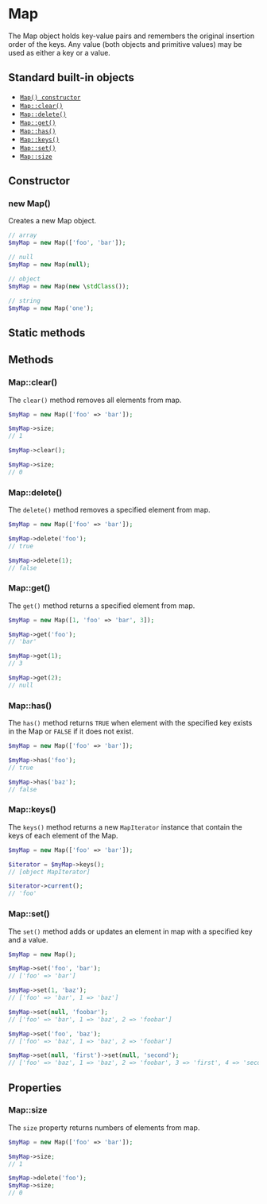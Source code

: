 # Map

The Map object holds key-value pairs and remembers the original insertion order of the keys. Any value (both objects and
primitive values) may be used as either a key or a value.

## Standard built-in objects

- [`Map() constructor`](#new-map)
- [`Map::clear()`](#mapclear)
- [`Map::delete()`](#mapdelete)
- [`Map::get()`](#mapget)
- [`Map::has()`](#maphas)
- [`Map::keys()`](#mapkeys)
- [`Map::set()`](#mapset)
- [`Map::size`](#mapsize)

## Constructor

### new Map()

Creates a new Map object.

```php
// array
$myMap = new Map(['foo', 'bar']);

// null
$myMap = new Map(null);

// object
$myMap = new Map(new \stdClass());

// string
$myMap = new Map('one');
```

## Static methods

## Methods

### Map::clear()

The `clear()` method removes all elements from map.

```php
$myMap = new Map(['foo' => 'bar']);

$myMap->size;
// 1

$myMap->clear();

$myMap->size;
// 0
```

### Map::delete()

The `delete()` method removes a specified element from map.

```php
$myMap = new Map(['foo' => 'bar']);

$myMap->delete('foo');
// true

$myMap->delete(1);
// false
```

### Map::get()

The `get()` method returns a specified element from map.

```php
$myMap = new Map([1, 'foo' => 'bar', 3]);

$myMap->get('foo');
// 'bar'

$myMap->get(1);
// 3

$myMap->get(2);
// null
```

### Map::has()

The `has()` method returns `TRUE` when element with the specified key exists in the Map or `FALSE` if it does not exist.

```php
$myMap = new Map(['foo' => 'bar']);

$myMap->has('foo');
// true

$myMap->has('baz');
// false
```

### Map::keys()

The `keys()` method returns a new `MapIterator` instance that contain the keys of each element of the Map.

```php
$myMap = new Map(['foo' => 'bar']);

$iterator = $myMap->keys();
// [object MapIterator]

$iterator->current();
// 'foo'
```

### Map::set()

The `set()` method adds or updates an element in map with a specified key and a value.

```php
$myMap = new Map();

$myMap->set('foo', 'bar');
// ['foo' => 'bar']

$myMap->set(1, 'baz');
// ['foo' => 'bar', 1 => 'baz']

$myMap->set(null, 'foobar');
// ['foo' => 'bar', 1 => 'baz', 2 => 'foobar']

$myMap->set('foo', 'baz');
// ['foo' => 'baz', 1 => 'baz', 2 => 'foobar']

$myMap->set(null, 'first')->set(null, 'second');
// ['foo' => 'baz', 1 => 'baz', 2 => 'foobar', 3 => 'first', 4 => 'second']
```

## Properties

### Map::size

The `size` property returns numbers of elements from map.

```php
$myMap = new Map(['foo' => 'bar']);

$myMap->size;
// 1

$myMap->delete('foo');
$myMap->size;
// 0
```
